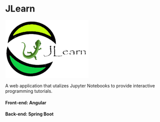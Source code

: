 # JLearn
![Logo](./src/assets/jl.png)

A web application that utalizes Jupyter Notebooks to provide interactive programming tutorials.

#### Front-end: Angular
#### Back-end: Spring Boot
